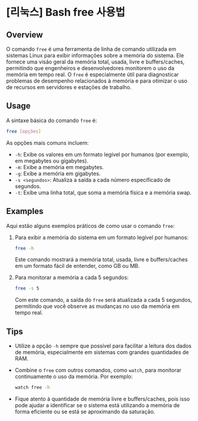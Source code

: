 # [리눅스] Bash free 사용법

## Overview
O comando `free` é uma ferramenta de linha de comando utilizada em sistemas Linux para exibir informações sobre a memória do sistema. Ele fornece uma visão geral da memória total, usada, livre e buffers/caches, permitindo que engenheiros e desenvolvedores monitorem o uso da memória em tempo real. O `free` é especialmente útil para diagnosticar problemas de desempenho relacionados à memória e para otimizar o uso de recursos em servidores e estações de trabalho.

## Usage
A sintaxe básica do comando `free` é:

```bash
free [opções]
```

As opções mais comuns incluem:

- `-h`: Exibe os valores em um formato legível por humanos (por exemplo, em megabytes ou gigabytes).
- `-m`: Exibe a memória em megabytes.
- `-g`: Exibe a memória em gigabytes.
- `-s <segundos>`: Atualiza a saída a cada número especificado de segundos.
- `-t`: Exibe uma linha total, que soma a memória física e a memória swap.

## Examples
Aqui estão alguns exemplos práticos de como usar o comando `free`:

1. Para exibir a memória do sistema em um formato legível por humanos:

   ```bash
   free -h
   ```

   Este comando mostrará a memória total, usada, livre e buffers/caches em um formato fácil de entender, como GB ou MB.

2. Para monitorar a memória a cada 5 segundos:

   ```bash
   free -s 5
   ```

   Com este comando, a saída do `free` será atualizada a cada 5 segundos, permitindo que você observe as mudanças no uso da memória em tempo real.

## Tips
- Utilize a opção `-h` sempre que possível para facilitar a leitura dos dados de memória, especialmente em sistemas com grandes quantidades de RAM.
- Combine o `free` com outros comandos, como `watch`, para monitorar continuamente o uso da memória. Por exemplo:

  ```bash
  watch free -h
  ```

- Fique atento à quantidade de memória livre e buffers/caches, pois isso pode ajudar a identificar se o sistema está utilizando a memória de forma eficiente ou se está se aproximando da saturação.